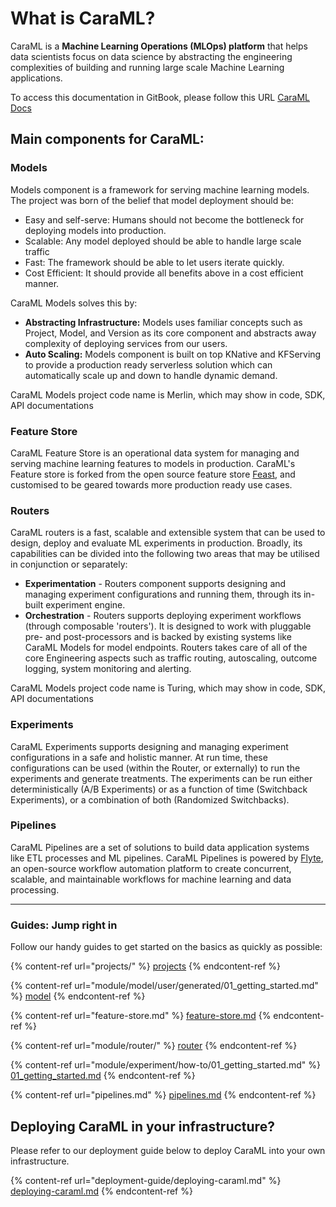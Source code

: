 # What is CaraML?

CaraML is a **Machine Learning Operations (MLOps) platform** that helps data scientists focus on data science by abstracting the engineering complexities of building and running large scale Machine Learning applications.

To access this documentation in GitBook, please follow this URL [CaraML Docs](https://caraml.gitbook.io/caraml-doc/)

## **Main components for CaraML:**

### **Models**

Models component is a framework for serving machine learning models. The project was born of the belief that model deployment should be:

* Easy and self-serve: Humans should not become the bottleneck for deploying models into production.
* Scalable: Any model deployed should be able to handle large scale traffic
* Fast: The framework should be able to let users iterate quickly.
* Cost Efficient: It should provide all benefits above in a cost efficient manner.

CaraML Models solves this by:

* **Abstracting Infrastructure:** Models uses familiar concepts such as Project, Model, and Version as its core component and abstracts away complexity of deploying services from our users.
* **Auto Scaling:** Models component is built on top KNative and KFServing to provide a production ready serverless solution which can automatically scale up and down to handle dynamic demand.

CaraML Models project code name is Merlin, which may show in code, SDK, API documentations

### **Feature Store**

CaraML Feature Store is an operational data system for managing and serving machine learning features to models in production. CaraML's Feature store is forked from the open source feature store [Feast](https://feast.dev/), and customised to be geared towards more production ready use cases.

### **Routers**

CaraML routers is a fast, scalable and extensible system that can be used to design, deploy and evaluate ML experiments in production. Broadly, its capabilities can be divided into the following two areas that may be utilised in conjunction or separately:

* **Experimentation** - Routers component supports designing and managing experiment configurations and running them, through its in-built experiment engine.
* **Orchestration** - Routers supports deploying experiment workflows (through composable 'routers'). It is designed to work with pluggable pre- and post-processors and is backed by existing systems like CaraML Models for model endpoints. Routers takes care of all of the core Engineering aspects such as traffic routing, autoscaling, outcome logging, system monitoring and alerting.

CaraML Models project code name is Turing, which may show in code, SDK, API documentations

### **Experiments**

CaraML Experiments supports designing and managing experiment configurations in a safe and holistic manner. At run time, these configurations can be used (within the Router, or externally) to run the experiments and generate treatments. The experiments can be run either deterministically (A/B Experiments) or as a function of time (Switchback Experiments), or a combination of both (Randomized Switchbacks).

### **Pipelines**

CaraML Pipelines are a set of solutions to build data application systems like ETL processes and ML pipelines. CaraML Pipelines is powered by [Flyte](https://docs.flyte.org/en/latest/), an open-source workflow automation platform to create concurrent, scalable, and maintainable workflows for machine learning and data processing.

***

### Guides: Jump right in

Follow our handy guides to get started on the basics as quickly as possible:

{% content-ref url="projects/" %}
[projects](projects/)
{% endcontent-ref %}

{% content-ref url="module/model/user/generated/01_getting_started.md" %}
[model](module/model/user/generated/01_getting_started.md)
{% endcontent-ref %}

{% content-ref url="feature-store.md" %}
[feature-store.md](feature-store.md)
{% endcontent-ref %}

{% content-ref url="module/router/" %}
[router](module/router/)
{% endcontent-ref %}

{% content-ref url="module/experiment/how-to/01_getting_started.md" %}
[01\_getting\_started.md](module/experiment/how-to/01\_getting\_started.md)
{% endcontent-ref %}

{% content-ref url="pipelines.md" %}
[pipelines.md](pipelines.md)
{% endcontent-ref %}

## Deploying CaraML in your infrastructure?

Please refer to our deployment guide below to deploy CaraML into your own infrastructure.

{% content-ref url="deployment-guide/deploying-caraml.md" %}
[deploying-caraml.md](deployment-guide/deploying-caraml.md)
{% endcontent-ref %}
